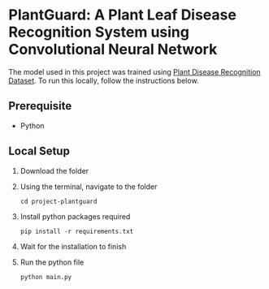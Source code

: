 # PlantGuard: A Plant Leaf Disease Recognition System using Convolutional Neural Network

The model used in this project was trained using [Plant Disease Recognition Dataset](https://www.kaggle.com/datasets/rashikrahmanpritom/plant-disease-recognition-dataset/). To run this locally, follow the instructions below.

## Prerequisite

- Python

## Local Setup

1. Download the folder

2. Using the terminal, navigate to the folder

   ```
   cd project-plantguard
   ```

3. Install python packages required

   ```
   pip install -r requirements.txt
   ```

4. Wait for the installation to finish

5. Run the python file

   ```
   python main.py
   ```